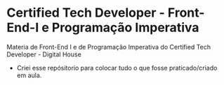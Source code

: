 # Certified Tech Developer - Front-End-I e Programação Imperativa
Materia de Front-End I e de Programação Imperativa do Certified Tech Developer - Digital House

- Criei esse repósitorio para colocar tudo o que fosse praticado/criado em aula.
